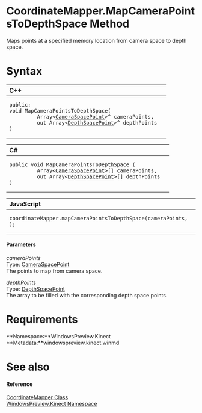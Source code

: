 CoordinateMapper.MapCameraPointsToDepthSpace Method  
===================================================  

Maps points at a specified memory location from camera space to depth space. <span id="syntaxSection"></span>

Syntax  
======  

<table>
<colgroup>
<col width="100%" />
</colgroup>
<thead>
<tr class="header">
<th align="left">C++</th>
</tr>
</thead>
<tbody>
<tr class="odd">
<td align="left"><pre><code>public:  
void MapCameraPointsToDepthSpace(  
         Array&lt;<a href="../../CameraSpacePoint_Structure.md">CameraSpacePoint</a>&gt;^ cameraPoints,  
         out Array&lt;<a href="../../DepthSpacePoint_Structure.md">DepthSpacePoint</a>&gt;^ depthPoints  
)</code></pre></td>
</tr>
</tbody>
</table>

<table>
<colgroup>
<col width="100%" />
</colgroup>
<thead>
<tr class="header">
<th align="left">C#</th>
</tr>
</thead>
<tbody>
<tr class="odd">
<td align="left"><pre><code>public void MapCameraPointsToDepthSpace (  
         Array&lt;<a href="../../CameraSpacePoint_Structure.md">CameraSpacePoint</a>&gt;[] cameraPoints,  
         out Array&lt;<a href="../../DepthSpacePoint_Structure.md">DepthSpacePoint</a>&gt;[] depthPoints  
)</code></pre></td>
</tr>
</tbody>
</table>

<table>
<colgroup>
<col width="100%" />
</colgroup>
<thead>
<tr class="header">
<th align="left">JavaScript</th>
</tr>
</thead>
<tbody>
<tr class="odd">
<td align="left"><pre><code>coordinateMapper.mapCameraPointsToDepthSpace(cameraPoints, );</code></pre></td>
</tr>
</tbody>
</table>

<span id="ID4EG"></span>
#### Parameters  

*cameraPoints*    
Type: [CameraSpacePoint](../../CameraSpacePoint_Structure.md)  
The points to map from camera space.  

*depthPoints*    
Type: [DepthSpacePoint](../../DepthSpacePoint_Structure.md)  
The array to be filled with the corresponding depth space points.  

<span id="requirements"></span>

Requirements  
============  

**Namespace:**WindowsPreview.Kinect  
**Metadata:**windowspreview.kinect.winmd  

<span id="ID4ECB"></span>

See also  
========  

<span id="ID4EEB"></span>
#### Reference  

[CoordinateMapper Class](../../CoordinateMapper_Class.md)  
 [WindowsPreview.Kinect Namespace](../../../Kinect.md)  



<!--Please do not edit the data in the comment block below.-->
<!--
TOCTitle : MapCameraPointsToDepthSpace Method
RLTitle : CoordinateMapper.MapCameraPointsToDepthSpace Method
KeywordK : MapCameraPointsToDepthSpace method
KeywordK : CoordinateMapper.MapCameraPointsToDepthSpace method
KeywordF : WindowsPreview.Kinect.CoordinateMapper.MapCameraPointsToDepthSpace
KeywordF : CoordinateMapper.MapCameraPointsToDepthSpace
KeywordF : MapCameraPointsToDepthSpace
KeywordF : WindowsPreview.Kinect.CoordinateMapper.MapCameraPointsToDepthSpace(WindowsPreview.Kinect.CameraSpacePoint[],WindowsPreview.Kinect.DepthSpacePoint[]@)
KeywordA : M:WindowsPreview.Kinect.CoordinateMapper.MapCameraPointsToDepthSpace(WindowsPreview.Kinect.CameraSpacePoint[],WindowsPreview.Kinect.DepthSpacePoint[]@)
AssetID : M:WindowsPreview.Kinect.CoordinateMapper.MapCameraPointsToDepthSpace(WindowsPreview.Kinect.CameraSpacePoint[],WindowsPreview.Kinect.DepthSpacePoint[]@)
Locale : en-us
CommunityContent : 1
APIType : Managed
APILocation : windowspreview.kinect.winmd
APIName : WindowsPreview.Kinect.CoordinateMapper.MapCameraPointsToDepthSpace
TargetOS : Windows
TopicType : kbSyntax
DevLang : VB
DevLang : CSharp
DevLang : JavaScript
DevLang : C++
DocSet : K4Wv2
ProjType : K4Wv2Proj
Technology : Kinect for Windows
Product : Kinect for Windows SDK v2
productversion : 20
-->
